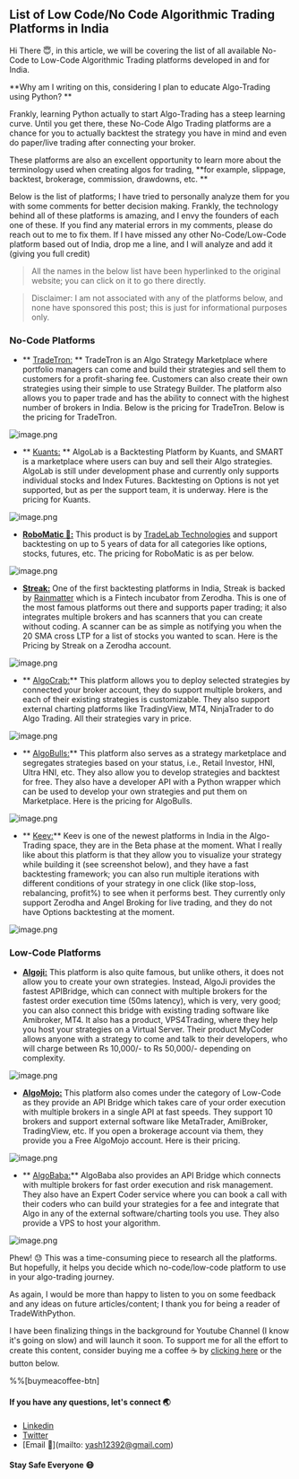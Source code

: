 ## List of Low Code/No Code Algorithmic Trading Platforms in India

Hi There 😇, in this article, we will be covering the list of all available No-Code to Low-Code Algorithmic Trading platforms developed in and for India. 

**Why am I writing on this, considering I plan to educate Algo-Trading using Python? **

Frankly, learning Python actually to start Algo-Trading has a steep learning curve. Until you get there, these No-Code Algo Trading platforms are a chance for you to actually backtest the strategy you have in mind and even do paper/live trading after connecting your broker. 

These platforms are also an excellent opportunity to learn more about the terminology used when creating algos for trading, **for example, slippage, backtest, brokerage, commission, drawdowns, etc. **

Below is the list of platforms; I have tried to personally analyze them for you with some comments for better decision making. Frankly, the technology behind all of these platforms is amazing, and I envy the founders of each one of these. If you find any material errors in my comments, please do reach out to me to fix them. If I have missed any other No-Code/Low-Code platform based out of India, drop me a line, and I will analyze and add it (giving you full credit)

> All the names in the below list have been hyperlinked to the original website; you can click on it to go there directly. 

> Disclaimer: I am not associated with any of the platforms below, and none have sponsored this post; this is just for informational purposes only.

### No-Code Platforms

- ** [TradeTron:](https://bit.ly/3aiCHfG) ** TradeTron is an Algo Strategy Marketplace where portfolio managers can come and build their strategies and sell them to customers for a profit-sharing fee. Customers can also create their own strategies using their simple to use Strategy Builder. The platform also allows you to paper trade and has the ability to connect with the highest number of brokers in India. Below is the pricing for TradeTron. Below is the pricing for TradeTron.

![image.png](https://cdn.hashnode.com/res/hashnode/image/upload/v1618724957782/cUECwCRaf.png)

- ** [Kuants:](https://bit.ly/3eaXP95) **  AlgoLab is a Backtesting Platform by Kuants, and SMART is a marketplace where users can buy and sell their Algo strategies. AlgoLab is still under development phase and currently only supports individual stocks and Index Futures. Backtesting on Options is not yet supported, but as per the support team, it is underway. Here is the pricing for Kuants. 

![image.png](https://cdn.hashnode.com/res/hashnode/image/upload/v1618726259712/5KDHRQRAe.png)

-  **[RoboMatic 🤖:](https://bit.ly/3ggkxPH)** This product is by  [TradeLab Technologies](https://bit.ly/3aiFTYI) and support backtesting on up to 5 years of data for all categories like options, stocks, futures, etc. The pricing for RoboMatic is as per below.

![image.png](https://cdn.hashnode.com/res/hashnode/image/upload/v1618727239982/jpH9HdvNb.png)
 
- **[Streak:](https://bit.ly/3uYMuPZ)** One of the first backtesting platforms in India, Streak is backed by  [Rainmatter](https://rainmatter.com/) which is a Fintech incubator from Zerodha. This is one of the most famous platforms out there and supports paper trading; it also integrates multiple brokers and has scanners that you can create without coding. A scanner can be as simple as notifying you when the 20 SMA cross LTP for a list of stocks you wanted to scan. Here is the Pricing by Streak on a Zerodha account. 

![image.png](https://cdn.hashnode.com/res/hashnode/image/upload/v1618727631257/VaH9h_SIz.png)

- ** [AlgoCrab:](https://bit.ly/3dpJczw)** This platform allows you to deploy selected strategies by connected your broker account, they do support multiple brokers, and each of their existing strategies is customizable. They also support external charting platforms like TradingView, MT4, NinjaTrader to do Algo Trading. All their strategies vary in price.

![image.png](https://cdn.hashnode.com/res/hashnode/image/upload/v1618730299548/RZ6irEq0g.png)

- ** [AlgoBulls:](https://bit.ly/32CEqZn)** This platform also serves as a strategy marketplace and segregates strategies based on your status, i.e., Retail Investor, HNI, Ultra HNI, etc. They also allow you to develop strategies and backtest for free. They also have a developer API with a Python wrapper which can be used to develop your own strategies and put them on Marketplace. Here is the pricing for AlgoBulls.

![image.png](https://cdn.hashnode.com/res/hashnode/image/upload/v1618730715670/7mn9I4YGb.png)

- ** [Keev:](https://bit.ly/3txkHpu)** Keev is one of the newest platforms in India in the Algo-Trading space, they are in the Beta phase at the moment. What I really like about this platform is that they allow you to visualize your strategy while building it (see screenshot below), and they have a fast backtesting framework; you can also run multiple iterations with different conditions of your strategy in one click (like stop-loss, rebalancing, profit%) to see when it performs best. They currently only support Zerodha and Angel Broking for live trading, and they do not have Options backtesting at the moment. 

![image.png](https://cdn.hashnode.com/res/hashnode/image/upload/v1618731171973/F3CLFFfiO.png)

### Low-Code Platforms

-  **[Algoji:](https://bit.ly/3x2kay5)** This platform is also quite famous, but unlike others, it does not allow you to create your own strategies. Instead, AlgoJi provides the fastest APIBridge, which can connect with multiple brokers for the fastest order execution time (50ms latency), which is very, very good; you can also connect this bridge with existing trading software like Amibroker, MT4. It also has a product, VPS4Trading, where they help you host your strategies on a Virtual Server. 
Their product MyCoder allows anyone with a strategy to come and talk to their developers, who will charge between Rs 10,000/- to Rs 50,000/- depending on complexity.

![image.png](https://cdn.hashnode.com/res/hashnode/image/upload/v1618729321317/c0qlev_XI.png)

- **[AlgoMojo:](https://bit.ly/2QghqMV)** This platform also comes under the category of Low-Code as they provide an API Bridge which takes care of your order execution with multiple brokers in a single API at fast speeds. They support 10 brokers and support external software like MetaTrader, AmiBroker, TradingView, etc. If you open a brokerage account via them, they provide you a Free AlgoMojo account. Here is their pricing.

![image.png](https://cdn.hashnode.com/res/hashnode/image/upload/v1618731430711/Xm-lLoe5x.png)

- ** [AlgoBaba:](https://bit.ly/3giFnhc)** AlgoBaba also provides an API Bridge which connects with multiple brokers for fast order execution and risk management. They also have an Expert Coder service where you can book a call with their coders who can build your strategies for a fee and integrate that Algo in any of the external software/charting tools you use. They also provide a VPS to host your algorithm.

![image.png](https://cdn.hashnode.com/res/hashnode/image/upload/v1618731707227/fqxwBgr4px.png)

Phew! 😓 This was a time-consuming piece to research all the platforms. But hopefully, it helps you decide which no-code/low-code platform to use in your algo-trading journey. 

As again, I would be more than happy to listen to you on some feedback and any ideas on future articles/content; I thank you for being a reader of TradeWithPython.

I have been finalizing things in the background for Youtube Channel (I know it's going on slow) and will launch it soon. To support me for all the effort to create this content, consider buying me a coffee ☕ by  [clicking here](https://www.buymeacoffee.com/tradewithyash)  or the button below.

%%[buymeacoffee-btn]
#### If you have any questions, let's connect 🌏

-  [Linkedin](https://www.linkedin.com/in/yashroongta/)
-  [Twitter](https://twitter.com/yash_roongta)  
-   [Email 📧](mailto: yash12392@gmail.com) 

#### Stay Safe Everyone 😷




